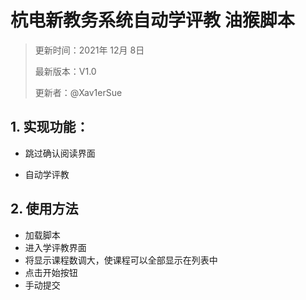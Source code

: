 # 杭电新教务系统自动学评教 油猴脚本

> 更新时间：2021年 12月 8日
>
> 最新版本：V1.0
>
> 更新者：@Xav1erSue

## 1. 实现功能：

- 跳过确认阅读界面

- 自动学评教

## 2. 使用方法

- 加载脚本
- 进入学评教界面
- 将显示课程数调大，使课程可以全部显示在列表中
- 点击开始按钮
- 手动提交
